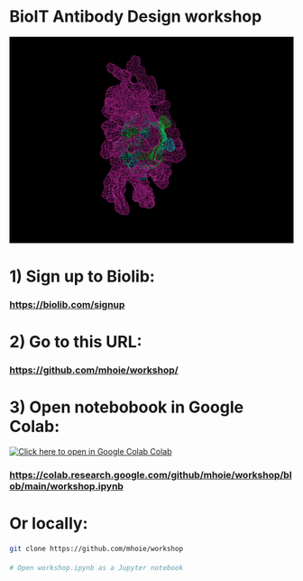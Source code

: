 # BioIT Antibody Design workshop
![img/diffuse.gif](img/diffuse.gif)

# 1) Sign up to Biolib:
### https://biolib.com/signup​

# 2) Go to this URL:
### https://github.com/mhoie/workshop/

# 3) Open notebobook in Google Colab:

[![Click here to open in Google Colab Colab](https://colab.research.google.com/assets/colab-badge.svg)](https://colab.research.google.com/github/mhoie/workshop/blob/main/workshop.ipynb)

### https://colab.research.google.com/github/mhoie/workshop/blob/main/workshop.ipynb

# Or locally:

```bash
git clone https://github.com/mhoie/workshop

# Open workshop.ipynb as a Jupyter notebook
```

